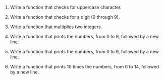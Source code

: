 1.	Write a function that checks for uppercase character.

2.	Write a function that checks for a digit (0 through 9).

3.	Write a function that multiplies two integers.

4.	Write a function that prints the numbers, from 0 to 9, followed by a new line.

5.	Write a function that prints the numbers, from 0 to 9, followed by a new line.

6.	Write a function that prints 10 times the numbers, from 0 to 14, followed by a new line.


